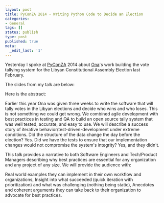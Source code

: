 ```yaml
---
layout: post
title: PyConZA 2014 - Writing Python Code to Decide an Election
categories:
- General
tags: []
status: publish
type: post
published: true
meta:
  _edit_last: '1'
---
```


Yesterday I spoke at <a href="https://za.pycon.org/">PyConZA</a> 2014 about <a href="http://company.ona.io">Ona</a>'s work building the vote tallying system for the Libyan Constitutional Assembly Election last February.

<p>The slides from my talk are below:</p>

<p><script async class="speakerdeck-embed"
    data-id="e8f8f9a02ceb0132a6e912f46954752f" data-ratio="1.33333333333333"
    src="//speakerdeck.com/assets/embed.js"></script></p>

Here is the abstract:

Earlier this year Ona was given three weeks to write the software that will tally votes in the Libyan elections and decide who wins and who loses. This is not something we could get wrong. We combined agile development with best practices in testing and QA to build an open source tally system that was well tested, accurate, and easy to use. We will describe a success story of iterative behavior/test-driven-development under extreme conditions. Did the structure of the data change the day before the election? Yes. Did we have the tests to ensure that our implementation changes would not compromise the system's integrity? Yes, and they didn't.

This talk provides a narrative to both Software Engineers and Tech/Product Managers describing why best practices are essential for any organization and any project of any size. We will provide the audience with:

Real world examples they can implement in their own workflow and organizations,
Insight into what succeeded (quick iteration with prioritization) and what was challenging (nothing being static),
Anecdotes and coherent arguments they can take back to their organization to advocate for best practices.

